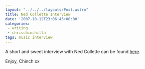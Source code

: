 ```yaml
---
layout: "../../../layouts/Post.astro"
title: Ned Collette Interview
date: '2007-10-12T23:06:45+00:00'
categories:
 - writing
 - chrischinchilla
tags: music interview
---
```


A short and sweet interview with Ned Collette can be found [here](https://www.indieoma.com/public_journal.php?d=46ba9f2a6976570b0353203ec4474217).

Enjoy, Chinch xx
